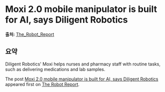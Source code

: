 # Moxi 2.0 mobile manipulator is built for AI, says Diligent Robotics

**출처:** [The_Robot_Report](https://www.therobotreport.com/diligent-robotics-moxi-2-0-mobile-manipulator-built-for-ai/)

## 요약
Diligent Robotics' Moxi helps nurses and pharmacy staff with routine tasks, such as delivering medications and lab samples.

The post [Moxi 2.0 mobile manipulator is built for AI, says Diligent Robotics](https://www.therobotreport.com/diligent-robotics-moxi-2-0-mobile-manipulator-built-for-ai/) appeared first on [The Robot Report](https://www.therobotreport.com).

